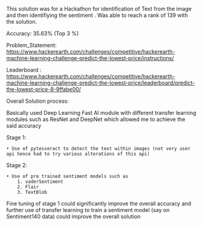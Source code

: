 
This solution was for a Hackathon for identification of Text from the image and then identifiying the sentiment . 
Was able to reach a rank of 139 with the solution. 

Accuracy: 35.63% (Top 3 %)

Problem_Statement: https://www.hackerearth.com/challenges/competitive/hackerearth-machine-learning-challenge-predict-the-lowest-price/instructions/

Leaderboard : https://www.hackerearth.com/challenges/competitive/hackerearth-machine-learning-challenge-predict-the-lowest-price/leaderboard/predict-the-lowest-price-8-9ffabe00/

Overall Solution process:

  Basically used Deep Learning Fast AI module with different transfer learning modules such as ResNet and DeepNet which allowed me to achieve the said accuracy

Stage 1:

    • Use of pytesseract to detect the text within images (not very user api hence had to try various alterations of this api)

Stage 2:

    • Use of pre trained sentiment models such as 
        1. vaderSentiment
        2. Flair
        3. TextBlob

Fine tuning of stage 1 could significantly improve the overall accuracy and further use of transfer learning to  train a sentiment model (say on Sentiment140 data) could improve the overall solution 




